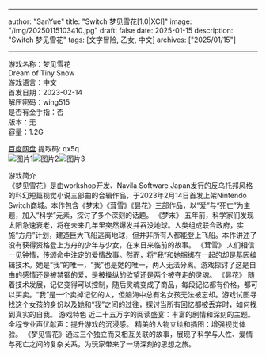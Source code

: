 
---
author: "SanYue"
title: "Switch 梦见雪花[1.0|XCI]"
image: "/img/20250115103410.jpg"
draft: false
date: 2025-01-15
description: "Switch 梦见雪花"
tags: [文字冒险, 乙女, 中文]
archives: ["2025/01/15"]

---

游戏名称：梦见雪花   
Dream of Tiny Snow    
游戏语言：中文  
首发日期：2023-02-14  
解压密码：wing515  
是否有金手指：否  
版本：无   
容量：1.2G

[百度网盘](https://pan.baidu.com/s/1ctEmJxRWPTL8M-y0Yjl9IA) 提取码: qx5q  
![图片1](/img/2cf085.jpg)![图片2](/img/7cbdf4.jpg)![图片3](/img/7d93b8.jpg)  

游戏简介  
《梦见雪花》是由workshop开发、Navila Software Japan发行的反乌托邦风格的科幻短篇视觉小说三部曲的合辑作品，于2023年2月14日首发上架Nintendo Switch商城。本作包含《梦末》《茸雪》《昙花》三部作品，以“爱”与“死亡”为主题，加入“科学”元素，探讨了多个深刻的话题。
《梦末》
五年前，科学家们发现太阳急速衰老，将在未来几年里突然爆发并吞没地球。人类组成联合政府，实施“方舟”计划，建造巨大飞船逃离地球，但并非所有人都能登上飞船。本作讲述了没有获得资格登上方舟的少年与少女，在末日来临前的故事。
《茸雪》
人们相信一见钟情，传颂命中注定的爱情故事。然而，将“我”和她捆绑在一起的却是基因编辑技术。她是“我”的唯一，“我”也是她的唯一，两人无法分离。游戏探讨了这是自由的感情还是被禁锢的爱，是被操纵的欲望还是两个被夺走的灵魂。
《昙花》
随着技术发展，记忆变得可以控制，随后灵魂变成了商品，每段记忆都有价格，都可以买卖。“我”是一个卖掉记忆的人，但脑海中总有名女孩无法被忘却。游戏试图寻找这个女孩的身份以及她和“我”之间的过往，探讨当所有回忆都被丢弃时，如何找到真实的自我。
游戏特色
近二十五万字的阅读盛宴：丰富的剧情和深刻的主题。
全程专业声优献声：提升游戏的沉浸感。
精美的人物立绘和插图：增强视觉体验。
《梦见雪花》通过三个独立而又相互关联的故事，展现了科学与人性、爱情与死亡之间的复杂关系，为玩家带来了一场深刻的思想之旅。
